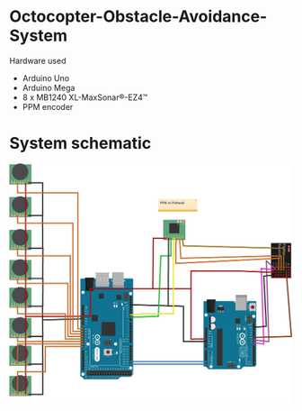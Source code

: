 # Octocopter-Obstacle-Avoidance-System

Hardware used
- Arduino Uno
- Arduino Mega
- 8 x MB1240 XL-MaxSonar®-EZ4™
- PPM encoder

# System schematic

![alt tag](https://github.com/pv9/Octocopter-Obstacle-Avoidance-System/blob/master/SystemSchematic.jpg)
